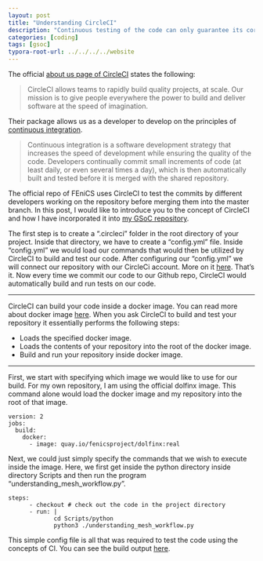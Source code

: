 ```yaml
---
layout: post
title: "Understanding CircleCI"
description: "Continuous testing of the code can only guarantee its correctness."
categories: [coding]
tags: [gsoc]
typora-root-url: ../../../../website
---
```


The official [about us page of CircleCI](https://circleci.com/about/) states the following:

> CircleCI allows teams to rapidly build quality projects, at scale. Our mission is to give people everywhere the power to build and deliver software at the speed of imagination.

Their package allows us as a developer to develop on the principles of [continuous integration](https://circleci.com/continuous-integration/).

> Continuous integration is a software development strategy that increases the speed of development while ensuring the quality of the code. Developers continually commit small increments of code (at least daily, or even several times a day), which is then automatically built and tested before it is merged with the shared repository.

The official repo of FEniCS uses CircleCI to test the commits by different developers working on the repository before merging them into the master branch. In this post, I would like to introduce you to the concept of CircleCI and how I have incorporated it into [my GSoC repository](https://github.com/iitrabhi/GSoC2019).

The first step is to create a “.circleci” folder in the root directory of your project. Inside that directory, we have to create a “config.yml” file. Inside “config.yml” we would load our commands that would then be utilized by CircleCI to build and test our code. After configuring our “config.yml” we will connect our repository with our CircleCi account. More on it [here](https://circleci.com/docs/2.0/getting-started/). That’s it. Now every time we commit our code to our Github repo, CircleCI would automatically build and run tests on our code.

------

CircleCI can build your code inside a docker image. You can read more about docker image [here](https://computationalmechanics.in/understanding-the-dockerfile-of-dolfin-x/). When you ask CircleCI to build and test your repository it essentially performs the following steps:

- Loads the specified docker image.
- Loads the contents of your repository into the root of the docker image.
- Build and run your repository inside docker image.

------

First, we start with specifying which image we would like to use for our build. For my own repository, I am using the official dolfinx image. This command alone would load the docker image and my repository into the root of that image.

```
version: 2
jobs:
  build:
    docker: 
      - image: quay.io/fenicsproject/dolfinx:real 
```

Next, we could just simply specify the commands that we wish to execute inside the image. Here, we first get inside the python directory inside directory Scripts and then run the program “understanding_mesh_workflow.py”.

```
steps:
      - checkout # check out the code in the project directory
      - run: |
             cd Scripts/python
             python3 ./understanding_mesh_workflow.py
```

This simple config file is all that was required to test the code using the concepts of CI. You can see the build output [here](https://circleci.com/gh/iitrabhi/workflows/GSoC2019).
